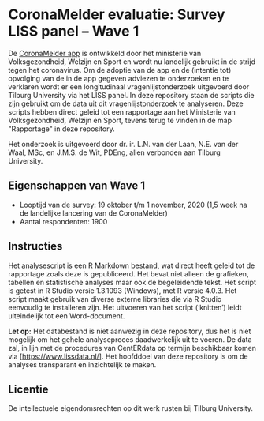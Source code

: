 # CoronaMelder evaluatie: Survey LISS panel – Wave 1

De [CoronaMelder app](https://github.com/minvws/nl-covid19-notification-app-design) is ontwikkeld door het ministerie van Volksgezondheid, Welzijn en Sport en wordt nu landelijk gebruikt in de strijd tegen het coronavirus. Om de adoptie van de app en de (intentie tot) opvolging van de in de app gegeven adviezen te onderzoeken en te verklaren wordt er een longitudinaal vragenlijstonderzoek uitgevoerd door Tilburg University via het LISS panel. In deze repository staan de scripts die zijn gebruikt om de data uit dit vragenlijstonderzoek te analyseren. Deze scripts hebben direct geleid tot een rapportage aan het Ministerie van Volksgezondheid, Welzijn en Sport, tevens terug te vinden in de map "Rapportage" in deze repository.
 
Het onderzoek is uitgevoerd door dr. ir. L.N. van der Laan, N.E. van der Waal, MSc, en J.M.S. de Wit, PDEng, allen verbonden aan Tilburg University.

## Eigenschappen van Wave 1
* Looptijd van de survey: 19 oktober t/m 1 november, 2020 (1,5 week na de landelijke lancering van de CoronaMelder)
* Aantal respondenten: 1900

## Instructies
Het analysescript is een R Markdown bestand, wat direct heeft geleid tot de rapportage zoals deze is gepubliceerd. Het bevat niet alleen de grafieken, tabellen en statistische analyses maar ook de begeleidende tekst. Het script is getest in R Studio versie 1.3.1093 (Windows), met R versie 4.0.3. Het script maakt gebruik van diverse externe libraries die via R Studio eenvoudig te installeren zijn. Het uitvoeren van het script (‘knitten’) leidt uiteindelijk tot een Word-document.
 
**Let op:** Het databestand is niet aanwezig in deze repository, dus het is niet mogelijk om het gehele analyseproces daadwerkelijk uit te voeren. De data zal, in lijn met de procedures van CentERdata op termijn beschikbaar komen via [https://www.lissdata.nl/]. Het hoofddoel van deze repository is om de analyses transparant en inzichtelijk te maken.

## Licentie
De intellectuele eigendomsrechten op dit werk rusten bij Tilburg University.